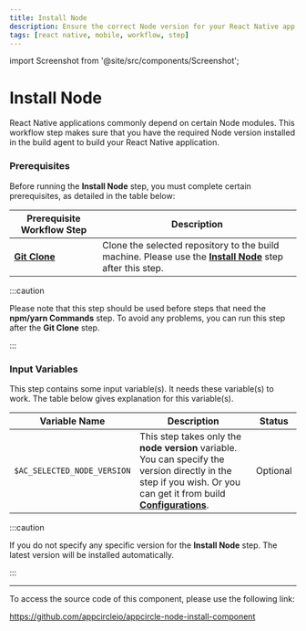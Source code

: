 ```yaml
---
title: Install Node
description: Ensure the correct Node version for your React Native app with Install Node. A crucial step for building React Native applications.
tags: [react native, mobile, workflow, step]
---
```


import Screenshot from '@site/src/components/Screenshot';

# Install Node

React Native applications commonly depend on certain Node modules. This workflow step makes sure that you have the required Node version installed in the build agent to build your React Native application.

### Prerequisites

Before running the **Install Node** step, you must complete certain prerequisites, as detailed in the table below:

| Prerequisite Workflow Step                      | Description                                     |
|-------------------------------------------------|-------------------------------------------------|
| [**Git Clone**](https://docs.appcircle.io/workflows/common-workflow-steps#git-clone) | Clone the selected repository to the build machine. Please use the [**Install Node**](https://docs.appcircle.io/workflows/react-native-specific-workflow-steps#install-node) step after this step. |

:::caution

Please note that this step should be used before steps that need the **npm/yarn Commands** step. To avoid any problems, you can run this step after the **Git Clone** step.

:::

<Screenshot url='https://cdn.appcircle.io/docs/assets/BE2796-nodeOrder.png' />

### Input Variables

This step contains some input variable(s). It needs these variable(s) to work. The table below gives explanation for this variable(s).

<Screenshot url='https://cdn.appcircle.io/docs/assets/BE2796-nodeDetails.png' />

| Variable Name                 | Description                                    | Status |
|-------------------------------|------------------------------------------------|--------|
| `$AC_SELECTED_NODE_VERSION`   | This step takes only the **node version** variable. You can specify the version directly in the step if you wish. Or you can get it from build [**Configurations**](https://docs.appcircle.io/build/building-react-native-applications#build-configuration-for-react-native-ios-applications). | Optional |

:::caution

If you do not specify any specific version for the **Install Node** step. The latest version will be installed automatically.

:::

---

To access the source code of this component, please use the following link:

https://github.com/appcircleio/appcircle-node-install-component